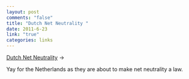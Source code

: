 ```yaml
--- 
layout: post
comments: "false"
title: "Dutch Net Neutrality "
date: 2011-6-23
link: "true"
categories: links
---
```

<a title="Dutch Net Neutrality" href="http://www.bbc.co.uk/news/technology-13886440?utm_source=twitterfeed&amp;utm_medium=twitter">Dutch Net Neutrality</a> &rarr; <br />

Yay for the Netherlands as they are about to make net neutrality a law.
